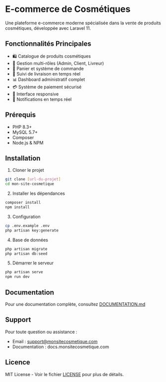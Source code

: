 # E-commerce de Cosmétiques

Une plateforme e-commerce moderne spécialisée dans la vente de produits cosmétiques, développée avec Laravel 11.

## Fonctionnalités Principales

- 🛍️ Catalogue de produits cosmétiques
- 👤 Gestion multi-rôles (Admin, Client, Livreur)
- 🛒 Panier et système de commande
- 🚚 Suivi de livraison en temps réel
- 📊 Dashboard administratif complet
- 💳 Système de paiement sécurisé
- 📱 Interface responsive
- 🔔 Notifications en temps réel

## Prérequis

- PHP 8.3+
- MySQL 5.7+
- Composer
- Node.js & NPM

## Installation

1. Cloner le projet
```bash
git clone [url-du-projet]
cd mon-site-cosmetique
```

2. Installer les dépendances
```bash
composer install
npm install
```

3. Configuration
```bash
cp .env.example .env
php artisan key:generate
```

4. Base de données
```bash
php artisan migrate
php artisan db:seed
```

5. Démarrer le serveur
```bash
php artisan serve
npm run dev
```

## Documentation

Pour une documentation complète, consultez [DOCUMENTATION.md](DOCUMENTATION.md)

## Support

Pour toute question ou assistance :
- Email : support@monsitecosmetique.com
- Documentation : docs.monsitecosmetique.com

## Licence

MIT License - Voir le fichier [LICENSE](LICENSE) pour plus de détails.
